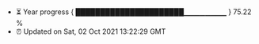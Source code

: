 - ⏳ Year progress { ██████████████████████▁▁▁▁▁▁▁▁ } 75.22 %
- ⏰ Updated on Sat, 02 Oct 2021 13:22:29 GMT

